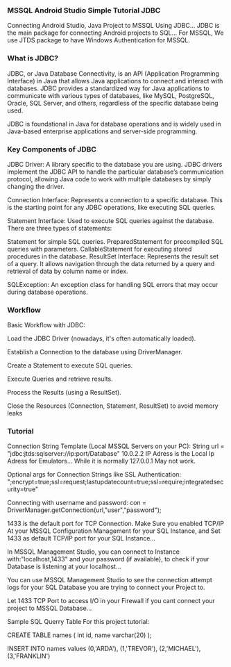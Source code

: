 
### MSSQL Android Studio Simple Tutorial JDBC

Connecting Android Studio, Java Project to MSSQL Using JDBC... JDBC is the main package for connecting Android projects to SQL... For MSSQL, We use JTDS package to have Windows Authentication for MSSQL. 

### What is JDBC?
JDBC, or Java Database Connectivity, is an API (Application Programming Interface) in Java that allows Java applications to connect and interact with databases. JDBC provides a standardized way for Java applications to communicate with various types of databases, like MySQL, PostgreSQL, Oracle, SQL Server, and others, regardless of the specific database being used.

JDBC is foundational in Java for database operations and is widely used in Java-based enterprise applications and server-side programming.

### Key Components of JDBC
JDBC Driver: A library specific to the database you are using. JDBC drivers implement the JDBC API to handle the particular database’s communication protocol, allowing Java code to work with multiple databases by simply changing the driver.

Connection Interface: Represents a connection to a specific database. This is the starting point for any JDBC operations, like executing SQL queries.

Statement Interface: Used to execute SQL queries against the database. There are three types of statements:

Statement for simple SQL queries.
PreparedStatement for precompiled SQL queries with parameters.
CallableStatement for executing stored procedures in the database.
ResultSet Interface: Represents the result set of a query. It allows navigation through the data returned by a query and retrieval of data by column name or index.

SQLException: An exception class for handling SQL errors that may occur during database operations.

### Workflow

Basic Workflow with JDBC:

Load the JDBC Driver (nowadays, it's often automatically loaded).

Establish a Connection to the database using DriverManager.

Create a Statement to execute SQL queries.

Execute Queries and retrieve results.

Process the Results (using a ResultSet).

Close the Resources (Connection, Statement, ResultSet) to avoid memory leaks

### Tutorial

Connection String Template (Local MSSQL Servers on your PC): 
String url = "jdbc:jtds:sqlserver://ip:port/Database"
10.0.2.2 IP Adress is the Local Ip Adress for Emulators... While it is normally 127.0.0.1 May not work. 

Optional args for Connection Strings like SSL Authentication:
";encrypt=true;ssl=request;lastupdatecount=true;ssl=require;integratedsecurity=true" 

Connecting with username and password:
con = DriverManager.getConnection(url,"user","password");

1433 is the default port for TCP Connection. 
Make Sure you enabled TCP/IP At your MSSQL Configuration Management for your SQL Instance, and Set 1433 as default TCP/IP port for your SQL Instance... 

In MSSQL Management Studio, you can connect to Instance with:"localhost,1433" and your password (if available), to check if your Database is listening at your localhost...

You can use MSSQL Management Studio to see the connection attempt logs for your SQL Database you are trying to connect your Project to. 

Let 1433 TCP Port to access I/O in your Firewall if you cant connect your project to MSSQL Database... 

Sample SQL Querry Table For this project tutorial:

CREATE TABLE names (
    int id,
    name varchar(20)
);

INSERT INTO names values
(0,'ARDA'),
(1,'TREVOR'),
(2,'MICHAEL'),
(3,'FRANKLIN')
